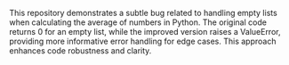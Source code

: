 This repository demonstrates a subtle bug related to handling empty lists when calculating the average of numbers in Python. The original code returns 0 for an empty list, while the improved version raises a ValueError, providing more informative error handling for edge cases. This approach enhances code robustness and clarity.